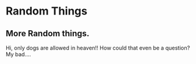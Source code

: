 # Random Things
## More Random things.

Hi, only dogs are allowed in heaven!!
How could that even be a question? My bad....

